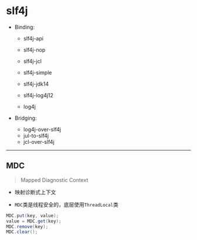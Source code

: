# slf4j



- Binding:
    - slf4j-api

    - slf4j-nop

    - slf4j-jcl

    - slf4j-simple

    - slf4j-jdk14

    - slf4j-log4j12
    - log4j

- Bridging:
    - log4j-over-slf4j
    - jul-to-slf4j
    - jcl-over-slf4j

---


## MDC
> Mapped Diagnostic Context
- 映射诊断式上下文

- `MDC`类是线程安全的，底层使用`ThreadLocal`类

```java
MDC.put(key, value);
value = MDC.get(key);
MDC.remove(key);
MDC.clear();

```